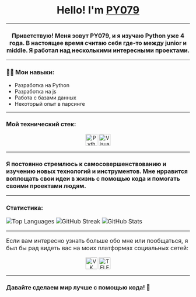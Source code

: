 <h1 align="center">Hello! I'm <a href="https://github.com/PY079" target="_blank">PY079</a></h1>

<hr> <!-- Горизонтальная линия -->
<h3 align="center"Я программист, но все еще в поиске себя)</h3>

<p style="font-size: 16px;">Приветствую! Меня зовут PY079, и я изучаю Python уже 4 года. В настоящее время считаю себя где-то между junior и middle. Я работал над несколькими интересными проектами.</p>

<hr> <!-- Горизонтальная линия -->

<h3 style="font-weight: bold;"><p>👨‍💻 Мои навыки:</p></h3>
<ul>
  <li>Разработка на Python <a href=''></a></li>
  <li>Разработка на js</li>
  <li>Работа с базами данных</li>
  <li>Некоторый опыт в парсинге</li>
</ul>

<hr> <!-- Горизонтальная линия -->

<h3 style="font-weight: bold;"><p></p>Мой технический стек:</p></h3>
<p align="center">
  <img src="https://camo.githubusercontent.com/a1b2dac5667822ee0d98ae6d799da61987fd1658dfeb4d2ca6e3c99b1535ebd8/68747470733a2f2f696d672e736869656c64732e696f2f62616467652f707974686f6e2d3336373041303f7374796c653d666f722d7468652d6261646765266c6f676f3d707974686f6e266c6f676f436f6c6f723d666664643534" height="32" alt="Python">
  <img src="https://camo.githubusercontent.com/7907e6d6541d9431578b770cbdbc91638974e777cdc53a707eea88cbb03a3546/68747470733a2f2f696d672e736869656c64732e696f2f62616467652f56697375616c2d2d53747564696f2d2d436f64652d3030374143433f7374796c653d666f722d7468652d6261646765266c6f676f3d76697375616c2d73747564696f2d636f6465266c6f676f436f6c6f723d7768697465" height="32" alt="Visual Studio Code">
</p>

<hr> <!-- Горизонтальная линия -->

<h3 style="font-size: 16px;">Я постоянно стремлюсь к самосовершенствованию и изучению новых технологий и инструментов. Мне нрравится воплощать свои идеи в жизнь с помощью кода и помогать своими проектами людям.</h3>

<hr> <!-- Горизонтальная линия -->

<h3><p>Статистика:</p></h3>
<p style="font-size: 16px;">
  <img src="https://github-readme-stats.vercel.app/api/top-langs/?username=JoyHubN&theme=dark&hide_border=false&include_all_commits=false&count_private=false&layout=compact" alt="Top Languages">
  <img src="https://github-readme-streak-stats.herokuapp.com/?user=PY079&theme=dark&hide_border=false" alt="GitHub Streak">
  <img src="https://github-readme-stats.vercel.app/api?username=JoyHubN&theme=dark&hide_border=false&include_all_commits=false&count_private=false" alt="GitHub Stats">
</p>

<hr> <!-- Горизонтальная линия -->

<p style="font-size: 16px;">Если вам интересно узнать больше обо мне или пообщаться, я был бы рад видеть вас на моих платформах социальных сетей:</p>

<p align="center">
  <a href="https://vk.com/JKPyGtH" target="_blank"><img src="https://img.shields.io/badge/VK-3670A0?style=for-the-badge&logo=vk&logoColor=ffffff&labelColor=0E57FF" height="32" alt="VK"></a> 
  <a href="https://t.me/JKPyGtH" target="_blank"><img src="https://img.shields.io/badge/Telegram-3670A0?style=for-the-badge&logo=telegram&logoColor=ffffff&labelColor=0E57FF" height="32" alt="TELEGRAM"></a> 
</p>

<hr> <!-- Горизонтальная линия -->

<h3 style="font-size: 16px;">Давайте сделаем мир лучше с помощью кода! 🌟</h3>
